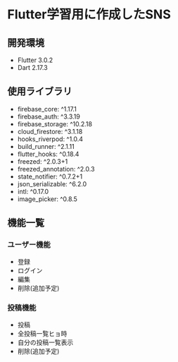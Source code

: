 # Flutter学習用に作成したSNS

## 開発環境

- Flutter 3.0.2 
- Dart 2.17.3 

## 使用ライブラリ

- firebase_core: ^1.17.1
- firebase_auth: ^3.3.19
- firebase_storage: ^10.2.18
- cloud_firestore: ^3.1.18
- hooks_riverpod: ^1.0.4
- build_runner: ^2.1.11
- flutter_hooks: ^0.18.4
- freezed: ^2.0.3+1
- freezed_annotation: ^2.0.3
- state_notifier: ^0.7.2+1
- json_serializable: ^6.2.0
- intl: ^0.17.0
- image_picker: ^0.8.5

## 機能一覧

### ユーザー機能
- 登録
- ログイン
- 編集
- 削除(追加予定)

### 投稿機能
- 投稿
- 全投稿一覧ヒョ時
- 自分の投稿一覧表示
- 削除(追加予定)
